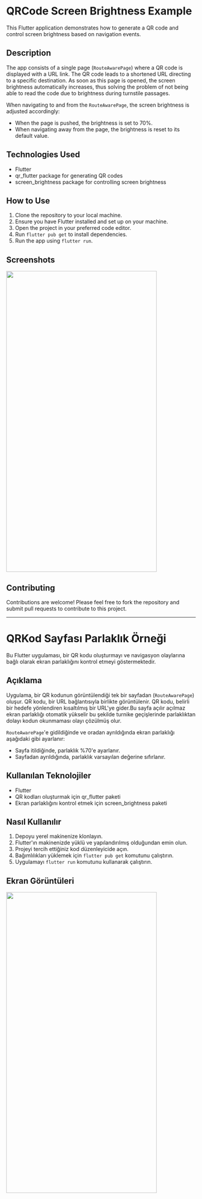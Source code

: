 # QRCode Screen Brightness Example

This Flutter application demonstrates how to generate a QR code and control screen brightness based on navigation events.

## Description

The app consists of a single page (`RouteAwarePage`) where a QR code is displayed with a URL link. The QR code leads to a shortened URL directing to a specific destination. As soon as this page is opened, the screen brightness automatically increases, thus solving the problem of not being able to read the code due to brightness during turnstile passages.

When navigating to and from the `RouteAwarePage`, the screen brightness is adjusted accordingly:
- When the page is pushed, the brightness is set to 70%.
- When navigating away from the page, the brightness is reset to its default value.

## Technologies Used
- Flutter
- qr_flutter package for generating QR codes
- screen_brightness package for controlling screen brightness

## How to Use
1. Clone the repository to your local machine.
2. Ensure you have Flutter installed and set up on your machine.
3. Open the project in your preferred code editor.
4. Run `flutter pub get` to install dependencies.
5. Run the app using `flutter run`.

## Screenshots 
<img src="https://github.com/HaticeDilmac/brightness_settings/assets/100489350/e224d8a3-7a87-4e07-b86b-7bcb7e1e7e9f" width="400" height="800">

 

## Contributing
Contributions are welcome! Please feel free to fork the repository and submit pull requests to contribute to this project.
 

 ------------------------------------------------------------------


# QRKod Sayfası Parlaklık Örneği

Bu Flutter uygulaması, bir QR kodu oluşturmayı ve navigasyon olaylarına bağlı olarak ekran parlaklığını kontrol etmeyi göstermektedir.

## Açıklama

Uygulama, bir QR kodunun görüntülendiği tek bir sayfadan (`RouteAwarePage`) oluşur. QR kodu, bir URL bağlantısıyla birlikte görüntülenir. QR kodu, belirli bir hedefe yönlendiren kısaltılmış bir URL'ye gider.Bu sayfa açılır açılmaz ekran parlaklığı otomatik yükselir bu şekilde turnike geçişlerinde parlaklıktan dolayı kodun okunmaması olayı çözülmüş olur.

`RouteAwarePage`'e gidildiğinde ve oradan ayrıldığında ekran parlaklığı aşağıdaki gibi ayarlanır:
- Sayfa itildiğinde, parlaklık %70'e ayarlanır.
- Sayfadan ayrıldığında, parlaklık varsayılan değerine sıfırlanır.

## Kullanılan Teknolojiler
- Flutter
- QR kodları oluşturmak için qr_flutter paketi
- Ekran parlaklığını kontrol etmek için screen_brightness paketi

## Nasıl Kullanılır
1. Depoyu yerel makinenize klonlayın.
2. Flutter'ın makinenizde yüklü ve yapılandırılmış olduğundan emin olun.
3. Projeyi tercih ettiğiniz kod düzenleyicide açın.
4. Bağımlılıkları yüklemek için `flutter pub get` komutunu çalıştırın.
5. Uygulamayı `flutter run` komutunu kullanarak çalıştırın.

## Ekran Görüntüleri 
<img src="https://github.com/HaticeDilmac/brightness_settings/assets/100489350/e224d8a3-7a87-4e07-b86b-7bcb7e1e7e9f" width="400" height="800">

 


 
 

